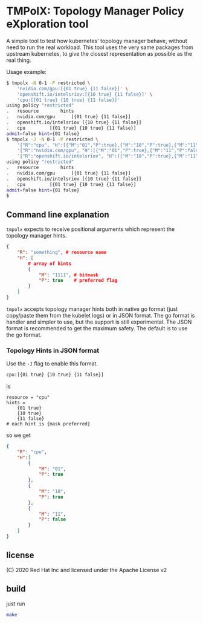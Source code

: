 # TMPolX: Topology Manager Policy eXploration tool

A simple tool to test how kubernetes' topology manager behave, without need to run the real workload.
This tool uses the very same packages from upstream kubernetes, to give the closest representation as
possible as the real thing.

Usage example:
```bash
$ tmpolx -N 0-1 -P restricted \
	'nvidia.com/gpu:[{01 true} {11 false}]' \
	'openshift.io/intelsriov:[{10 true} {11 false}]' \
	'cpu:[{01 true} {10 true} {11 false}]'
using policy "restricted"
.	resource		hints				
.	nvidia.com/gpu		[{01 true} {11 false}]		
.	openshift.io/intelsriov	[{10 true} {11 false}]		
.	cpu			[{01 true} {10 true} {11 false}]
admit=false hint={01 false}
$ tmpolx -J -N 0-1 -P restricted \
	'{"R":"cpu", "H":[{"M":"01","P":true},{"M":"10","P":true},{"M":"11","P":false}]}' \
	'{"R":"nvidia.com/gpu", "H":[{"M":"01","P":true},{"M":"11","P":false}]}' \
	'{"R":"openshift.io/intelsriov", "H":[{"M":"10","P":true},{"M":"11","P":false}]}'
using policy "restricted"
.	resource		hints				
.	nvidia.com/gpu		[{01 true} {11 false}]		
.	openshift.io/intelsriov	[{10 true} {11 false}]		
.	cpu			[{01 true} {10 true} {11 false}]
admit=false hint={01 false}
$
```

## Command line explanation

`tmpolx` expects to receive positional arguments which represent the topology manager hints.
```json
{
	"R": "something", # resource name
	"H": [
		# array of hints
		{
			"M": "1111", # bitmask
			"P": true    # preferred flag
		}
	]
}
```

`tmpolx` accepts topology manager hints both in native go format (just copy/paste them from the kubelet logs) or in JSON format.
The go format is handier and simpler to use, but the support is still experimental. The JSON format is recommended to get
the maximum safety. The default is to use the go format.

### Topology Hints in JSON format

Use the `-J` flag to enable this format.

```bash
cpu:[{01 true} {10 true} {11 false}]
```
is
```
resource = "cpu"
hints = 
	{01 true}
	{10 true}
	{11 false}
# each hint is {mask preferred}
```
so we get
```json
{
	"R": "cpu",
	"H":[
		{
			"M": "01",
			"P": true
		},
		{
			"M": "10",
			"P": true
		},
		{
			"M": "11",
			"P": false
		}
	]
}
```

## license
(C) 2020 Red Hat Inc and licensed under the Apache License v2

## build
just run
```bash
make
```
